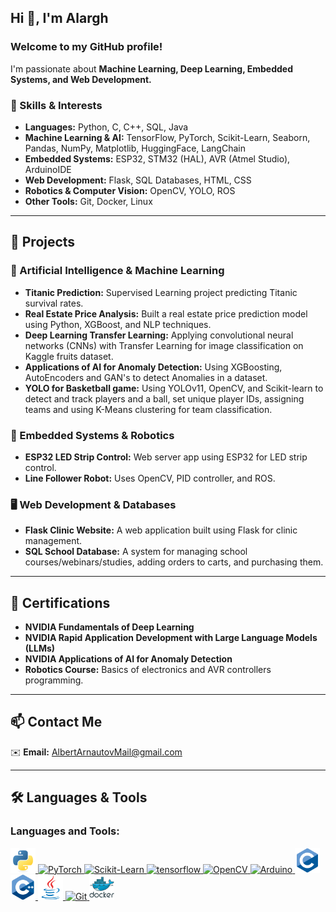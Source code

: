 ## Hi 👋, I'm Alargh

### Welcome to my GitHub profile!  
I'm passionate about **Machine Learning, Deep Learning, Embedded Systems, and Web Development.**  

### 🚀 Skills & Interests  
- **Languages:** Python, C, C++, SQL, Java  
- **Machine Learning & AI:** TensorFlow, PyTorch, Scikit-Learn, Seaborn, Pandas, NumPy, Matplotlib, HuggingFace, LangChain
- **Embedded Systems:** ESP32, STM32 (HAL), AVR (Atmel Studio), ArduinoIDE  
- **Web Development:** Flask, SQL Databases, HTML, CSS  
- **Robotics & Computer Vision:** OpenCV, YOLO, ROS  
- **Other Tools:** Git, Docker, Linux  

---

## 📌 Projects  
### 🤖 Artificial Intelligence & Machine Learning  
- **Titanic Prediction:** Supervised Learning project predicting Titanic survival rates.
- **Real Estate Price Analysis:** Built a real estate price prediction model using Python, XGBoost, and NLP techniques.
- **Deep Learning Transfer Learning:** Applying convolutional neural networks (CNNs) with Transfer Learning for image classification on Kaggle fruits dataset.
- **Applications of AI for Anomaly Detection:** Using XGBoosting, AutoEncoders and GAN's to detect Anomalies in a dataset.
- **YOLO for Basketball game:** Using YOLOv11, OpenCV, and Scikit-learn to detect and track players and a ball, set unique player IDs, assigning teams and using K-Means clustering for team classification.

### 🔌 Embedded Systems & Robotics  
- **ESP32 LED Strip Control:** Web server app using ESP32 for LED strip control.  
- **Line Follower Robot:** Uses OpenCV, PID controller, and ROS.  

### 🖥️ Web Development & Databases  
- **Flask Clinic Website:** A web application built using Flask for clinic management.  
- **SQL School Database:** A system for managing school courses/webinars/studies, adding orders to carts, and purchasing them.  

---

## 📜 Certifications  
- **NVIDIA Fundamentals of Deep Learning**  
- **NVIDIA Rapid Application Development with Large Language Models (LLMs)**
- **NVIDIA Applications of AI for Anomaly Detection**
- **Robotics Course:** Basics of electronics and AVR controllers programming.  

---

## 📫 Contact Me  
✉️ **Email:** [AlbertArnautovMail@gmail.com](mailto:AlbertArnautovMail@gmail.com)  

---

## 🛠️ Languages & Tools  
<p align="center">
  <h3 align="left">Languages and Tools:</h3>
  <a href="https://www.python.org" target="_blank" rel="noreferrer">
    <img src="https://raw.githubusercontent.com/devicons/devicon/master/icons/python/python-original.svg" alt="Python" width="40" height="40"/>
  </a>
  <a href="https://pytorch.org/" target="_blank" rel="noreferrer">
    <img src="https://www.vectorlogo.zone/logos/pytorch/pytorch-icon.svg" alt="PyTorch" width="40" height="40"/>
  </a>
  <a href="https://scikit-learn.org/" target="_blank" rel="noreferrer">
    <img src="https://upload.wikimedia.org/wikipedia/commons/0/05/Scikit_learn_logo_small.svg" alt="Scikit-Learn" width="40" height="40"/>
  </a>
  <a href="https://www.tensorflow.org" target="_blank" rel="noreferrer"> 
    <img src="https://www.vectorlogo.zone/logos/tensorflow/tensorflow-icon.svg" alt="tensorflow" width="40" height="40"/>
  </a>
  <a href="https://opencv.org/" target="_blank" rel="noreferrer">
    <img src="https://www.vectorlogo.zone/logos/opencv/opencv-icon.svg" alt="OpenCV" width="40" height="40"/>
  </a>
  <a href="https://www.arduino.cc/" target="_blank" rel="noreferrer">
    <img src="https://cdn.worldvectorlogo.com/logos/arduino-1.svg" alt="Arduino" width="40" height="40"/>
  </a>
  <a href="https://www.cprogramming.com/" target="_blank" rel="noreferrer">
    <img src="https://raw.githubusercontent.com/devicons/devicon/master/icons/c/c-original.svg" alt="C" width="40" height="40"/>
  </a>
  <a href="https://www.w3schools.com/cpp/" target="_blank" rel="noreferrer">
    <img src="https://raw.githubusercontent.com/devicons/devicon/master/icons/cplusplus/cplusplus-original.svg" alt="C++" width="40" height="40"/>
  </a>
  <a href="https://www.java.com" target="_blank" rel="noreferrer">
    <img src="https://raw.githubusercontent.com/devicons/devicon/master/icons/java/java-original.svg" alt="Java" width="40" height="40"/>
  </a>
  <a href="https://git-scm.com/" target="_blank" rel="noreferrer">
    <img src="https://www.vectorlogo.zone/logos/git-scm/git-scm-icon.svg" alt="Git" width="40" height="40"/>
  </a>
  <a href="https://www.docker.com/" target="_blank" rel="noreferrer"> 
    <img src="https://raw.githubusercontent.com/devicons/devicon/master/icons/docker/docker-original-wordmark.svg" alt="docker" width="40" height="40"/> 
  </a>
</p>
